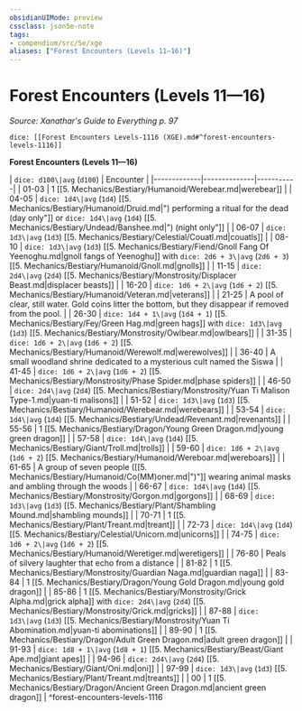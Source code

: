 ```yaml
---
obsidianUIMode: preview
cssclass: json5e-note
tags:
- compendium/src/5e/xge
aliases: ["Forest Encounters (Levels 11—16)"]
---
```

# Forest Encounters (Levels 11—16)
*Source: Xanathar's Guide to Everything p. 97* 

`dice: [[Forest Encounters Levels-1116 (XGE).md#^forest-encounters-levels-1116]]`

**Forest Encounters (Levels 11—16)**

| `dice: d100\|avg` (`d100`) | Encounter |
|-------------|--------------|-----------|
| 01-03 | 1 [[5. Mechanics/Bestiary/Humanoid/Werebear.md|werebear]] |
| 04-05 | `dice: 1d4\|avg` (`1d4`) [[5. Mechanics/Bestiary/Humanoid/Druid.md|") performing a ritual for the dead (day only"]] or `dice: 1d4\|avg` (`1d4`) [[5. Mechanics/Bestiary/Undead/Banshee.md|") (night only"]] |
| 06-07 | `dice: 1d3\|avg` (`1d3`) [[5. Mechanics/Bestiary/Celestial/Couatl.md|couatls]] |
| 08-10 | `dice: 1d3\|avg` (`1d3`) [[5. Mechanics/Bestiary/Fiend/Gnoll Fang Of Yeenoghu.md|gnoll fangs of Yeenoghu]] with `dice: 2d6 + 3\|avg` (`2d6 + 3`) [[5. Mechanics/Bestiary/Humanoid/Gnoll.md|gnolls]] |
| 11-15 | `dice: 2d4\|avg` (`2d4`) [[5. Mechanics/Bestiary/Monstrosity/Displacer Beast.md|displacer beasts]] |
| 16-20 | `dice: 1d6 + 2\|avg` (`1d6 + 2`) [[5. Mechanics/Bestiary/Humanoid/Veteran.md|veterans]] |
| 21-25 | A pool of clear, still water. Gold coins litter the bottom, but they disappear if removed from the pool. |
| 26-30 | `dice: 1d4 + 1\|avg` (`1d4 + 1`) [[5. Mechanics/Bestiary/Fey/Green Hag.md|green hags]] with `dice: 1d3\|avg` (`1d3`) [[5. Mechanics/Bestiary/Monstrosity/Owlbear.md|owlbears]] |
| 31-35 | `dice: 1d6 + 2\|avg` (`1d6 + 2`) [[5. Mechanics/Bestiary/Humanoid/Werewolf.md|werewolves]] |
| 36-40 | A small woodland shrine dedicated to a mysterious cult named the Siswa |
| 41-45 | `dice: 1d6 + 2\|avg` (`1d6 + 2`) [[5. Mechanics/Bestiary/Monstrosity/Phase Spider.md|phase spiders]] |
| 46-50 | `dice: 2d4\|avg` (`2d4`) [[5. Mechanics/Bestiary/Monstrosity/Yuan Ti Malison Type-1.md|yuan-ti malisons]] |
| 51-52 | `dice: 1d3\|avg` (`1d3`) [[5. Mechanics/Bestiary/Humanoid/Werebear.md|werebears]] |
| 53-54 | `dice: 1d4\|avg` (`1d4`) [[5. Mechanics/Bestiary/Undead/Revenant.md|revenants]] |
| 55-56 | 1 [[5. Mechanics/Bestiary/Dragon/Young Green Dragon.md|young green dragon]] |
| 57-58 | `dice: 1d4\|avg` (`1d4`) [[5. Mechanics/Bestiary/Giant/Troll.md|trolls]] |
| 59-60 | `dice: 1d6 + 2\|avg` (`1d6 + 2`) [[5. Mechanics/Bestiary/Humanoid/Wereboar.md|wereboars]] |
| 61-65 | A group of seven people ([[5. Mechanics/Bestiary/Humanoid/Co(MM)oner.md|")"]] wearing animal masks and ambling through the woods |
| 66-67 | `dice: 1d4\|avg` (`1d4`) [[5. Mechanics/Bestiary/Monstrosity/Gorgon.md|gorgons]] |
| 68-69 | `dice: 1d3\|avg` (`1d3`) [[5. Mechanics/Bestiary/Plant/Shambling Mound.md|shambling mounds]] |
| 70-71 | 1 [[5. Mechanics/Bestiary/Plant/Treant.md|treant]] |
| 72-73 | `dice: 1d4\|avg` (`1d4`) [[5. Mechanics/Bestiary/Celestial/Unicorn.md|unicorns]] |
| 74-75 | `dice: 1d6 + 2\|avg` (`1d6 + 2`) [[5. Mechanics/Bestiary/Humanoid/Weretiger.md|weretigers]] |
| 76-80 | Peals of silvery laughter that echo from a distance |
| 81-82 | 1 [[5. Mechanics/Bestiary/Monstrosity/Guardian Naga.md|guardian naga]] |
| 83-84 | 1 [[5. Mechanics/Bestiary/Dragon/Young Gold Dragon.md|young gold dragon]] |
| 85-86 | 1 [[5. Mechanics/Bestiary/Monstrosity/Grick Alpha.md|grick alpha]] with `dice: 2d4\|avg` (`2d4`) [[5. Mechanics/Bestiary/Monstrosity/Grick.md|gricks]] |
| 87-88 | `dice: 1d3\|avg` (`1d3`) [[5. Mechanics/Bestiary/Monstrosity/Yuan Ti Abomination.md|yuan-ti abominations]] |
| 89-90 | 1 [[5. Mechanics/Bestiary/Dragon/Adult Green Dragon.md|adult green dragon]] |
| 91-93 | `dice: 1d8 + 1\|avg` (`1d8 + 1`) [[5. Mechanics/Bestiary/Beast/Giant Ape.md|giant apes]] |
| 94-96 | `dice: 2d4\|avg` (`2d4`) [[5. Mechanics/Bestiary/Giant/Oni.md|oni]] |
| 97-99 | `dice: 1d3\|avg` (`1d3`) [[5. Mechanics/Bestiary/Plant/Treant.md|treants]] |
| 00 | 1 [[5. Mechanics/Bestiary/Dragon/Ancient Green Dragon.md|ancient green dragon]] |
^forest-encounters-levels-1116
